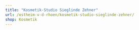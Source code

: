 ```yaml
---
title: "Kosmetik-Studio Sieglinde Zehner"
url: /ostheim-v-d-rhoen/kosmetik-studio-sieglinde-zehner/
shop: Kosmetik
---
```

